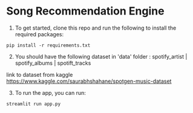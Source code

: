 # Song Recommendation Engine


1) To get started, clone this repo and run the following to install the required packages:

``pip install -r requirements.txt``

2) You should have the following dataset in 'data' folder :
spotify_artist |
spotify_albums |
spotift_tracks

link to dataset from kaggle
https://www.kaggle.com/saurabhshahane/spotgen-music-dataset

3) To run the app, you can run:

``streamlit run app.py``

